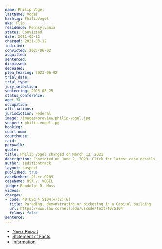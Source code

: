 ```yaml
---
name: Philip Vogel
lastName: Vogel
hashtag: PhilipVogel
aka: Flip
residence: Pennsylvania
status: Convicted
date: 2021-03-12
charged: 2021-03-12
indicted:
convicted: 2023-06-02
acquitted:
sentenced:
dismissed: 
deceased:
plea_hearing: 2023-06-02
trial_date:
trial_type:
jury_selection:
sentencing: 2023-08-25
status_conference:
age: 33
occupation:
affiliations:
jurisdiction: Federal
image: /images/preview/philip-vogel.jpg
suspect: philip-vogel.jpg
booking:
courtroom:
courthouse:
raid:
perpwalk:
quote:
title: Philip Vogel charged on March 12, 2021
description: Convicted on June 2, 2023. Click for latest case details.
author: seditiontrack
layout: suspect
published: true
caseNumber: 21-cr-0289
caseName: USA v. VOGEL
judge: Randolph D. Moss
videos:
charges:
- code: 40 USC § 5104(e)(2)(G)
  title: Parading, demonstrating or picketing in a Capitol building
  url: https://www.law.cornell.edu/uscode/text/40/5104
  felony: false
sentence:
---
```

- [News Report](https://observer-reporter.com/news/localnews/former-houston-man-fianc-e-charged-in-capitol-insurrection/article_07ae2bca-88f7-11eb-9fa2-8bfe6a9097a8.html)
- [Statement of Facts](https://www.justice.gov/usao-dc/case-multi-defendant/file/1392601/download)
- [Information](https://www.justice.gov/usao-dc/case-multi-defendant/file/1415371/download)
